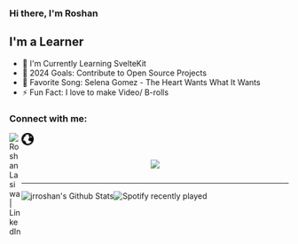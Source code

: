 ### Hi there, I'm Roshan

## I'm a Learner
- 🍒 I'm Currently Learning SvelteKit
- 🥅 2024 Goals: Contribute to Open Source Projects
- 🎵 Favorite Song: Selena Gomez - The Heart Wants What It Wants
- ⚡ Fun Fact: I love to make Video/ B-rolls

### Connect with me:

[<img aligh="left" alt="roshanlasiwa.com.np" width="22px" src="https://raw.githubusercontent.com/iconic/open-iconic/master/svg/globe.svg"/>][website]
[<img align="left" alt="RoshanLasiwa | LinkedIn" width="22px" src="https://cdn.jsdelivr.net/npm/simple-icons@v3/icons/linkedin.svg" />][linkedin]


###

<div align="center">
  <img src="https://profile-counter.glitch.me/jrroshan/count.svg?"  />
</div>

###

---

<img align="left" alt="jrroshan's Github Stats" src="https://github-readme-stats-git-master.jrroshan.vercel.app//api?username=jrroshan&show_icons=true&hide_border=true" />

![Spotify recently played](https://spotify-recently-played-readme.vercel.app/api?user=ofjmj83hb5x7tyxhkz0cqlihn&count=1)

[website]: https://roshanlasiwa.com.np
[linkedin]: https://www.linkedin.com/in/roshan-lasiwa-3384651a2/

